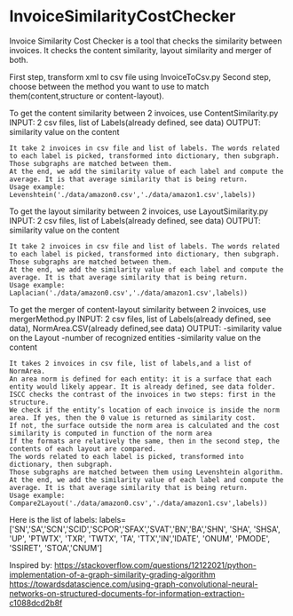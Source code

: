 # InvoiceSimilarityCostChecker
Invoice Similarity Cost Checker is a tool that checks the similarity between invoices. It checks the content similarity, layout similarity and merger of both.

First step, transform xml to csv file using InvoiceToCsv.py
Second step, choose between the method you want to use to match them(content,structure or content-layout).

To get the content similarity between 2 invoices, use ContentSimilarity.py
    INPUT: 2 csv files, list of Labels(already defined, see data)
    OUTPUT: similarity value on the content

    It take 2 invoices in csv file and list of labels. The words related to each label is picked, transformed into dictionary, then subgraph.
    Those subgraphs are matched between them. 
    At the end, we add the similarity value of each label and compute the average. It is that average similarity that is being return.
    Usage example: Levenshtein('./data/amazon0.csv','./data/amazon1.csv',labels))
    
To get the layout similarity between 2 invoices, use LayoutSimilarity.py
    INPUT: 2 csv files, list of Labels(already defined, see data)
    OUTPUT: similarity value on the content

    It take 2 invoices in csv file and list of labels. The words related to each label is picked, transformed into dictionary, then subgraph.
    Those subgraphs are matched between them.
    At the end, we add the similarity value of each label and compute the average. It is that average similarity that is being return.
    Usage example: Laplacian('./data/amazon0.csv','./data/amazon1.csv',labels))  
    
To get the merger of content-layout similarity between 2 invoices, use mergerMethod.py
    INPUT: 2 csv files, list of Labels(already defined, see data), NormArea.CSV(already defined,see data)
    OUTPUT: -similarity value on the Layout
            -number of recognized entities
            -similarity value on the content

    It takes 2 invoices in csv file, list of labels,and a list of NormArea.
    An area norm is defined for each entity: it is a surface that each entity would likely appear. It is already defined, see data folder.
    ISCC checks the contrast of the invoices in two steps: first in the structure.
    We check if the entity’s location of each invoice is inside the norm area. If yes, then the 0 value is returned as similarity cost.
    If not, the surface outside the norm area is calculated and the cost similarity is computed in function of the norm area
    If the formats are relatively the same, then in the second step, the contents of each layout are compared.
    The words related to each label is picked, transformed into dictionary, then subgraph.
    Those subgraphs are matched between them using Levenshtein algorithm.
    At the end, we add the similarity value of each label and compute the average. It is that average similarity that is being return.
    Usage example: Compare2Layout('./data/amazon0.csv','./data/amazon1.csv',labels))

Here is the list of labels:
labels=['SN','SA','SCN','SCID','SCPOR','SFAX','SVAT','BN','BA','SHN', 'SHA', 'SHSA', 'UP', 'PTWTX', 'TXR', 'TWTX', 'TA', 'TTX','IN','IDATE', 'ONUM', 'PMODE', 'SSIRET', 'STOA','CNUM']

Inspired by:
https://stackoverflow.com/questions/12122021/python-implementation-of-a-graph-similarity-grading-algorithm
https://towardsdatascience.com/using-graph-convolutional-neural-networks-on-structured-documents-for-information-extraction-c1088dcd2b8f
